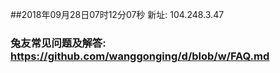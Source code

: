 ##2018年09月28日07时12分07秒 新址: 104.248.3.47
### 兔友常见问题及解答: https://github.com/wanggonging/d/blob/w/FAQ.md
